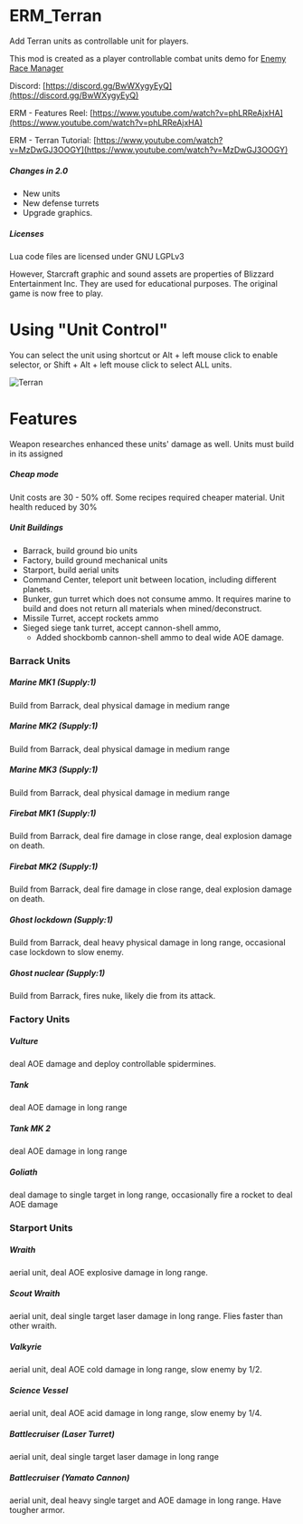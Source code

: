 # ERM_Terran
Add Terran units as controllable unit for players.

This mod is created as a player controllable combat units demo for  [Enemy Race Manager](https://mods.factorio.com/mod/enemyracemanager)

Discord:  [https://discord.gg/BwWXygyEyQ](https://discord.gg/BwWXygyEyQ)

ERM - Features Reel: [https://www.youtube.com/watch?v=phLRReAjxHA](https://www.youtube.com/watch?v=phLRReAjxHA)

ERM - Terran Tutorial: [https://www.youtube.com/watch?v=MzDwGJ3OOGY](https://www.youtube.com/watch?v=MzDwGJ3OOGY)

##### Changes in 2.0
- New units
- New defense turrets
- Upgrade graphics.

##### Licenses
Lua code files are licensed under GNU LGPLv3

However, Starcraft graphic and sound assets are properties of Blizzard Entertainment Inc.  They are used for educational purposes. The original game is now free to play.

# Using "Unit Control"
You can select the unit using shortcut or Alt + left mouse click to enable selector, or Shift + Alt + left mouse click to select ALL units.

![Terran](https://assets-mod.factorio.com/assets/adae686b9e65618b953a830e0ff9ad5d08180c41.png "Terran")


# Features
Weapon researches enhanced these units' damage as well.  Units must build in its assigned


##### Cheap mode
Unit costs are 30 - 50% off. Some recipes required cheaper material. Unit health reduced by 30%


##### Unit Buildings
- Barrack, build ground bio units
- Factory, build ground mechanical units
- Starport, build aerial units
- Command Center, teleport unit between location, including different planets.
- Bunker, gun turret which does not consume ammo.  It requires marine to build and does not return all materials when mined/deconstruct.
- Missile Turret, accept rockets ammo
- Sieged siege tank turret, accept cannon-shell ammo,
  - Added shockbomb cannon-shell ammo to deal wide AOE damage.


### Barrack Units


##### Marine MK1 (Supply:1)
Build from Barrack, deal physical damage in medium range

##### Marine MK2 (Supply:1)
Build from Barrack, deal physical damage in medium range

##### Marine MK3 (Supply:1)
Build from Barrack, deal physical damage in medium range

##### Firebat MK1 (Supply:1)
Build from Barrack, deal fire damage in close range, deal explosion damage on death.

##### Firebat MK2 (Supply:1)
Build from Barrack, deal fire damage in close range, deal explosion damage on death.

##### Ghost lockdown (Supply:1)
Build from Barrack, deal heavy physical damage in long range, occasional case lockdown to slow enemy.

##### Ghost nuclear (Supply:1)
Build from Barrack, fires nuke, likely die from its attack. 


### Factory Units


##### Vulture
deal AOE damage and deploy controllable spidermines.

##### Tank
deal AOE damage in long range

##### Tank MK 2
deal AOE damage in long range

##### Goliath
deal damage to single target in long range, occasionally fire a rocket to deal AOE damage


### Starport Units


##### Wraith
aerial unit, deal AOE explosive damage in long range.

##### Scout Wraith
aerial unit, deal single target laser damage in long range. Flies faster than other wraith.

##### Valkyrie
aerial unit, deal AOE cold damage in long range, slow enemy by 1/2.

##### Science Vessel
aerial unit, deal AOE acid damage in long range, slow enemy by 1/4.

##### Battlecruiser (Laser Turret)
aerial unit, deal single target laser damage in long range

##### Battlecruiser (Yamato Cannon)
aerial unit, deal heavy single target and AOE damage in long range. Have tougher armor.